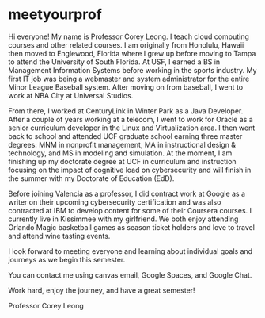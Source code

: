 # meetyourprof

Hi everyone! My name is Professor Corey Leong. I teach cloud computing courses and other related courses. I am originally from Honolulu, Hawaii then moved to Englewood, Florida where I grew up before moving to Tampa to attend the University of South Florida. At USF, I earned a BS in Management Information Systems before working in the sports industry. My first IT job was being a webmaster and system administrator for the entire Minor League Baseball system. After moving on from baseball, I went to work at NBA City at Universal Studios.

From there, I worked at CenturyLink in Winter Park as a Java Developer. After a couple of years working at a telecom, I went to work for Oracle as a senior curriculum developer in the Linux and Virtualization area. I then went back to school and attended UCF graduate school earning three master degrees: MNM in nonprofit management, MA in instructional design & technology, and MS in modeling and simulation. At the moment, I am finishing up my doctorate degree at UCF in curriculum and instruction focusing on the impact of cognitive load on cybersecurity and will finish in the summer with my Doctorate of Education (EdD). 

Before joining Valencia as a professor, I did contract work at Google as a writer on their upcoming cybersecurity certification and was also contracted at IBM to develop content for some of their Coursera courses. I currently live in Kissimmee with my girlfriend. We both enjoy attending Orlando Magic basketball games as season ticket holders and love to travel and attend wine tasting events.

I look forward to meeting everyone and learning about individual goals and journeys as we begin this semester.

You can contact me using canvas email, Google Spaces, and Google Chat.

Work hard, enjoy the journey, and have a great semester!

Professor Corey Leong
